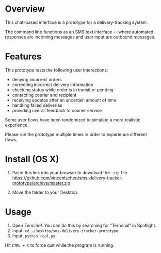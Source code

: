 # Overview
This chat-based interface is a prototype for a delivery-tracking system. 

The command line functions as an SMS text interface -- where automated responses are incoming messages and user input are outbound messages.  

# Features 
This prototype tests the following user interactions: 
- denying incorrect orders 
- correcting incorrect delivery information 
- checking status while order is in transit or pending 
- contacting courier and recipient
- receiving updates after an uncertain amount of time
- handling failed deliveries
- providing overall feedback to courier service

Some user flows have been randomized to simulate a more realistic experience. 

Please run the prototype multiple times in order to experience different flows. 

# Install (OS X)
  1. Paste this link into your browser to download the `.zip` file.
https://github.com/vincentschen/sms-delivery-tracker-prototype/archive/master.zip

  2. Move the folder to your Desktop.
  
# Usage
  1. Open *Terminal*. You can do this by searching for "Terminal" in Spotlight. 
  2. Input: `cd ~/Desktop/sms-delivery-tracker-prototype`  
  3. Input: `python repl.py` 
  
Hit `CTRL + C` to force quit while the program is running.
